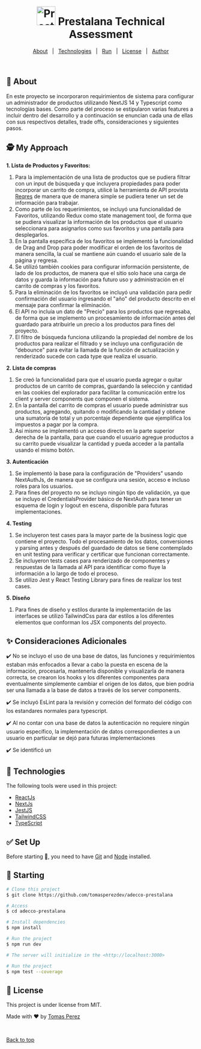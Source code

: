 <h1 align="center"> 
  <img alt="Prestalana Logo" width='50' src="https://media.licdn.com/dms/image/C4D0BAQFWlyB-kCWU1A/company-logo_200_200/0/1631358339356?e=2147483647&v=beta&t=kf3g5hYC7rx6EUKZjbcdWKEUwFlN96fdQMQSIW16aQM"> Prestalana Technical Assessment
</h1>
<!-- <p align="center">
  <img alt="Github top language" src="https://img.shields.io/github/languages/top/tomasperezdev/venue-ta?color=1dbf73">
  <img alt="Github language count" src="https://img.shields.io/github/languages/count/tomasperezdev/venue-ta?color=1dbf73">
  <img alt="Repository size" src="https://img.shields.io/github/repo-size/tomasperezdev/venue-ta?color=1dbf73">
</p> -->

<p align="center">
  <a href="#dart-about">About</a> &#xa0; | &#xa0; 
  <a href="#rocket-technologies">Technologies</a> &#xa0; | &#xa0;
  <a href="#checkered_flag-starting">Run</a> &#xa0; | &#xa0;
  <a href="#memo-license">License</a> &#xa0; | &#xa0;
  <a href="https://github.com/tomasperezdev" target="_blank">Author</a>
</p>

<br>

## :dart: About ##

En este proyecto se incorporaron requirimientos de sistema para configurar un administrador de productos utilizando NextJS 14 y Typescript como tecnologías bases. Como parte del proceso se estipularon varias features a incluir dentro del desarrollo y a continuación se enuncian cada una de ellas con sus respectivos detalles, trade offs, consideraciones y siguientes pasos.

## 🕵️ My Approach ##

**1. Lista de Productos y Favoritos:**

  1. Para la implementación de una lista de productos que se pudiera filtrar con un input de búsqueda y que incluyera propiedades para poder incorporar un carrito de compra, utilicé la herramienta de API provista [Reqres](https://reqres.in/) de manera que de manera simple se pudiera tener un set de información para trabajar.
  2. Como parte de los requerimientos, se incluyó una funcionalidad de Favoritos, utilizando Redux como state management tool, de forma que se pudiera visualizar la información de los productos que el usuario seleccionara para asignarlos como sus favoritos y una pantalla para desplegarlos.
  3. En la pantalla específica de los favoritos se implementó la funcionalidad de Drag and Drop para poder modificar el orden de los favoritos de manera sencilla, la cual se mantiene aún cuando el usuario sale de la página y regresa.
  4. Se utilizó también cookies para configurar información persistente, de lado de los productos, de manera que el sitio solo hace una carga de datos y guarda la información para futuro uso y administración en el carrito de compras y los favoritos.
  5. Para la eliminación de los favoritos se incluyó una validación para pedir confirmación del usuario ingresando el "año" del producto descrito en el mensaje para confirmar la eliminación.
  6. El API no incluía un dato de "Precio" para los productos que regresaba, de forma que se implemento un procesamiento de información antes del guardado para atribuirle un precio a los productos para fines del proyecto.
  7. El filtro de búsqueda funciona utilizando la propiedad del nombre de los productos para realizar el filtrado y se incluyo una configuración de "debounce" para evitar la llamada de la función de actualización y renderizado sucede con cada type que realiza el usuario.

**2. Lista de compras**
   
  1. Se creó la funcionalidad para que el usuario pueda agregar o quitar productos de un carrito de compras, guardando la selección y cantidad en las cookies del explorador para facilitar la comunicación entre los client y server components que componen el sistema.
  2. En la pantalla del carrito de compras el usuario puede administrar sus productos, agregando, quitando o modificando la cantidad y obtiene una sumatoria de total y un porcentaje dependiente que ejemplifica los impuestos a pagar por la compra.
  3. Así mismo se implementó un acceso directo en la parte superior derecha de la pantalla, para que cuando el usuario agregue productos a su carrito puede visualizar la cantidad y pueda acceder a la pantalla usando el mismo botón.

**3. Autenticación**
    
  1. Se implementó la base para la configuración de "Providers" usando NextAuthJs, de manera que se configura una sesión, acceso e incluso roles para los usuarios.
  2. Para fines del proyecto no se incluyo ningún tipo de validación, ya que se incluyo el CredentialsProvider básico de NextAuth para tener un esquema de login y logout en escena, disponible para futuras implementaciones.

**4. Testing**

  1. Se incluyeron test cases para la mayor parte de la business logic que contiene el proyecto. Todo el procesamiento de los datos, conversiones y parsing antes y después del guardado de datos se tiene contemplado en unit testing para verificar y certificar que funcionan correctamente.
  2. Se incluyeron tests cases para renderizado de componentes y respuestas de la llamada al API para identificar como fluye la información a lo largo de todo el proceso.
  2. Se utilizo Jest y React Testing Library para fines de realizar los test cases.

**5. Diseño**

  1. Para fines de diseño y estilos durante la implementación de las interfaces se utilizó TailwindCss para dar estilos a los diferentes elementos que conforman los JSX components del proyecto.
    
## :sparkles: Consideraciones Adicionales ##

:heavy_check_mark: No se incluyo el uso de una base de datos, las funciones y requirimientos estaban más enfocados a llevar a cabo la puesta en escena de la información, procesarla, mantenerla disponible y visualizarla de manera correcta, se crearon los hooks y los diferentes componentes para eventualmente simplemente cambiar el origen de los datos, que bien podria ser una llamada a la base de datos a través de los server components.

:heavy_check_mark: Se incluyó EsLint para la revisión y correción del formato del código con los estandares normales para typescript.

:heavy_check_mark: Al no contar con una base de datos la autenticación no requiere ningún usuario específico, la implementación de datos correspondientes a un usuario en particular se dejó para futuras implementaciones

:heavy_check_mark: Se identificó un 

## :rocket: Technologies ##

The following tools were used in this project:

- [ReactJs](https://react.dev/)
- [NextJs](https://nextjs.org/)
- [JestJS](https://jestjs.io/)
- [TailwindCSS](https://tailwindcss.com/)
- [TypeScript](https://www.typescriptlang.org/)

## :white_check_mark: Set Up ##

Before starting :checkered_flag:, you need to have [Git](https://git-scm.com) and [Node](https://nodejs.org/en/) installed.

## :checkered_flag: Starting ##

```bash
# Clone this project
$ git clone https://github.com/tomasperezdev/adecco-prestalana

# Access
$ cd adecco-prestalana

# Install dependencies
$ npm install

# Run the project
$ npm run dev

# The server will initialize in the <http://localhost:3000>

# Run the project
$ npm test --coverage

```

## :memo: License ##

This project is under license from MIT.

Made with :heart: by <a href="https://github.com/tomasperezdev" target="_blank">Tomas Perez</a>

&#xa0;

<a href="#top">Back to top</a>